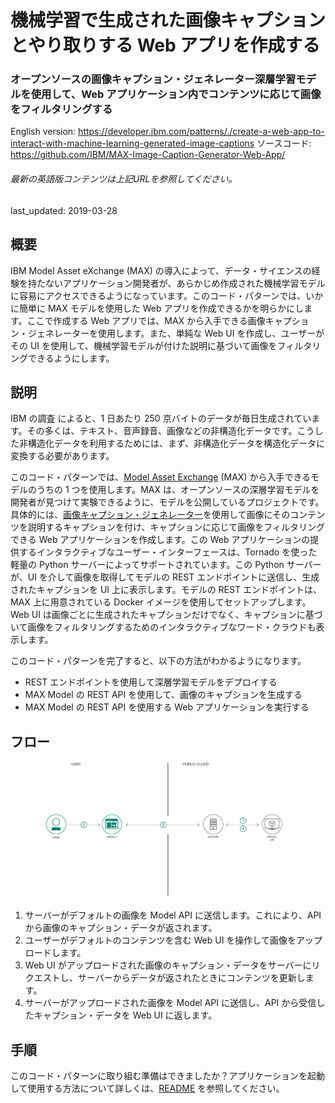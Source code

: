 # 機械学習で生成された画像キャプションとやり取りする Web アプリを作成する

### オープンソースの画像キャプション・ジェネレーター深層学習モデルを使用して、Web アプリケーション内でコンテンツに応じて画像をフィルタリングする

English version: https://developer.ibm.com/patterns/./create-a-web-app-to-interact-with-machine-learning-generated-image-captions
  ソースコード: https://github.com/IBM/MAX-Image-Caption-Generator-Web-App/

###### 最新の英語版コンテンツは上記URLを参照してください。
last_updated: 2019-03-28

 ## 概要

IBM Model Asset eXchange (MAX) の導入によって、データ・サイエンスの経験を持たないアプリケーション開発者が、あらかじめ作成された機械学習モデルに容易にアクセスできるようになっています。このコード・パターンでは、いかに簡単に MAX モデルを使用した Web アプリを作成できるかを明らかにします。ここで作成する Web アプリでは、MAX から入手できる画像キャプション・ジェネレーターを使用します。また、単純な Web UI を作成し、ユーザーがその UI を使用して、機械学習モデルが付けた説明に基づいて画像をフィルタリングできるようにします。

## 説明

IBM の調査 によると、1 日あたり 250 京バイトのデータが毎日生成されています。その多くは、テキスト、音声録音、画像などの非構造化データです。こうした非構造化データを利用するためには、まず、非構造化データを構造化データに変換する必要があります。

このコード・パターンでは、[Model Asset Exchange](https://developer.ibm.com/exchanges/models/) (MAX) から入手できるモデルのうちの 1 つを使用します。MAX は、オープンソースの深層学習モデルを開発者が見つけて実験できるように、モデルを公開しているプロジェクトです。具体的には、[画像キャプション・ジェネレーター](https://developer.ibm.com/exchanges/models/all/max-image-caption-generator/)を使用して画像にそのコンテンツを説明するキャプションを付け、キャプションに応じて画像をフィルタリングできる Web アプリケーションを作成します。この Web アプリケーションの提供するインタラクティブなユーザー・インターフェースは、Tornado を使った軽量の Python サーバーによってサポートされています。この Python サーバーが、UI を介して画像を取得してモデルの REST エンドポイントに送信し、生成されたキャプションを UI 上に表示します。モデルの REST エンドポイントは、MAX 上に用意されている Docker イメージを使用してセットアップします。Web UI は画像ごとに生成されたキャプションだけでなく、キャプションに基づいて画像をフィルタリングするためのインタラクティブなワード・クラウドも表示します。

このコード・パターンを完了すると、以下の方法がわかるようになります。

* REST エンドポイントを使用して深層学習モデルをデプロイする
* MAX Model の REST API を使用して、画像のキャプションを生成する
* MAX Model の REST API を使用する Web アプリケーションを実行する

## フロー

![フロー](./images/architecture-generated-captions.png)

1. サーバーがデフォルトの画像を Model API に送信します。これにより、API から画像のキャプション・データが返されます。
1. ユーザーがデフォルトのコンテンツを含む Web UI を操作して画像をアップロードします。
1. Web UI がアップロードされた画像のキャプション・データをサーバーにリクエストし、サーバーからデータが返されたときにコンテンツを更新します。
1. サーバーがアップロードされた画像を Model API に送信し、API から受信したキャプション・データを Web UI に返します。

## 手順

このコード・パターンに取り組む準備はできましたか？アプリケーションを起動して使用する方法について詳しくは、[README](https://github.com/IBM/MAX-Image-Caption-Generator-Web-App/blob/master/README.md) を参照してください。
